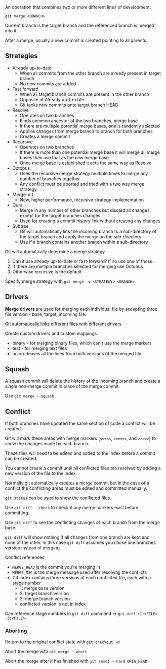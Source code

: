 
An operation that combines two or more different lines of development.

`git merge <BRANCH>`

Current branch is the target branch and the referenced branch is merged into it.

After a merge, usually a new commit is created pointing to all parents.


## Strategies

- Already up-to-date
	- When all commits from the other branch are already present in target branch
	- No new commits are added
- Fast forward
	- When all target branch commits are present in the other branch
	- Opposite of Already up-to-date
	- Git tacks new commits onto target branch HEAD
- Resolve
	- Operates on two branches
	- Finds common ancestor of the two branches, merge base
	- If there are multiple potential merge bases, one is randomly selected
	- Applies changes from merge branch to branch for both branches
	- Creates a merge commit
- Recursive
	- Operates on two branches
	- If there is more than one potential merge base it will merge all merge bases then use that as the new merge base
	- Once merge base is established it acts the same way as Resolve
- Octopus
	- Uses the recursive merge strategy multiple times to merge any number of branches together
	- Any conflict must be aborted and tried with a two way merge strategy
- Merge-ort
	- New, higher performance, recursive strategy implementation
- Ours
	- Merge in any number of other branches but discard all changes except for the target branches changes
	- Used for creating a commit history link without creating any changes
- Subtree
	- Git will automatically link the incoming branch to a sub-directory of the target branch and apply the merge on the sub-directory
	- Use if a branch contains another branch within a sub-directory

Git will automatically determine a merge strategy
1. Can it use already up-to-date or fast-forward? If so use one of those.
2. If there are multiple branches selected for merging use Octopus
3. Otherwise recursive is the default

Specify merge strategy with `git merge -s <STRATEGY> <BRANCH>`


## Drivers

**Merge drivers** are used for merging each individual file by accepting three file version - base, target, incoming file.

Git automatically links different files with different drivers.

Create custom drivers and custom mappings.

- binary - for merging binary files, which can't use the merge markers
- test - for merging text files
- union -leaves all the lines from both versions of the merged file


## Squash

A squash commit will delete the history of the incoming branch and create a single non-merge commit in place of the merge commit.

Use `git merge --squash`


## Conflict

If both branches have updated the same section of code a conflict will be created.

Git will mark these areas with merge markers (`<<<<<`, `======`, and `>>>>>`) to show the changes made by each branch.

These files will need to be edited and added to the index before a commit can be created.

You cannot create a commit until all conflicted files are resolved by adding a new version of the file to the index.

Normally git automatically creates a merge commit but in the case of a conflict the conflicting areas must be edited and committed manually.

`git status` can be used to show the conflicted files.

Use `git diff --check` to check if any merge markers exist before committing.

Use `git diff` to see the conflicting changes of each branch from the merge base.

`git diff` will show nothing if all changes from one branch are kept and none of the other. In this case `git diff` assumes you chose one branches version instead of merging.

Conflict references
- `MERGE_HEAD` is the commit you're merging in
- `MERGE_MSG` is the merge message used after resolving the conflicts
- Git index contains three versions of each conflicted file, each with a stage number
	- 1: merge base version
	- 2: target branch version
	- 3: merge branch version
	- conflicted version is not in index

Can reference stage numbers in `git diff` command -> `git diff :1:<FILE> :3:<FILE>`

### Aborting

Return to the original conflict state with `git checkout -m`

Abort the merge with `git merge --abort`

Abort the merge after it has finished with `git reset --hard ORIG_HEAD`
